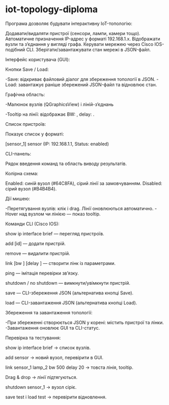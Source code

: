 # iot-topology-diploma

Програма дозволяє будувати інтерактивну IoT-топологію:

Додавати/видаляти пристрої (сенсори, лампи, камери тощо).
Автоматичне призначення IP-адрес у форматі 192.168.1.x.
Відображати вузли та з’єднання у вигляді графа.
Керувати мережею через Cisco IOS-подібний CLI.
Зберігати/завантажувати стан мережі в JSON-файл.

Інтерфейс користувача (GUI):

Кнопки Save / Load:

-Save: відкриває файловий діалог для збереження топології в JSON.
-Load: завантажує раніше збережений JSON-файл та відновлює стан.

Графічна область:

-Малюнок вузлів (QGraphicsView) і ліній-з’єднань

-Tooltip на лінії: відображає BW: <Kbps>, delay: <ms>.

Список пристроїв:

Показує список у форматі:

[sensor_1] sensor (IP: 192.168.1.1, Status: enabled)

CLI-панель:

Рядок введення команд та область виводу результатів.

Колірна схема:

Enabled: синій вузол (#64C8FA), сірий лінії за замовчуванням.
Disabled: сірий вузол (#B4B4B4).

Дії мишею:

-Перетягування вузлів: клік і drag. Лінії оновлюються автоматично.
-Hover над вузлом чи лінією — показ tooltip.

Команди CLI (Cisco IOS):

show ip interface brief — перегляд пристроїв.

add <type> [id] — додати пристрій.

remove <id> — видалити пристрій.

link <src> <dst> [bw <Kbps>] [delay <ms>] — створити лінк із параметрами.

ping <src> <dst> — імітація перевірки зв’язку.

shutdown <id> / no shutdown <id> — вимкнути/увімкнути пристрій.

save <filename> — CLI-збереження JSON (альтернатива кнопці Save).

load <filename> — CLI-завантаження JSON (альтернатива кнопці Load).

Збереження та завантаження топології:

-При збереженні створюється JSON у корені: містить пристрої та лінки.
-Завантаження оновлює GUI та CLI-статус.

Перевірка та тестування:

show ip interface brief → список вузлів.

add sensor → новий вузол, перевірити в GUI.

link sensor_1 lamp_2 bw 500 delay 20 → товста лінія, tooltip.

Drag & drop → лінії підтягуються.

shutdown sensor_1 → вузол сіріє.

save test і load test → перевірити відновлення.
